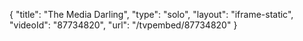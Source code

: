 {
    "title": "The Media Darling",
    "type": "solo",
    "layout": "iframe-static",
    "videoId": "87734820",
    "url": "\/tvpembed\/87734820"
}